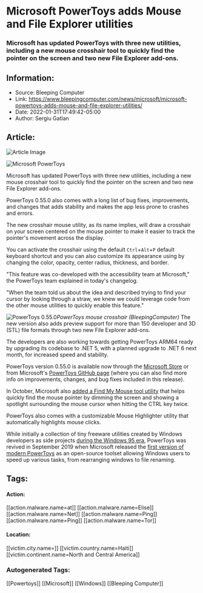 # Microsoft PowerToys adds Mouse and File Explorer utilities
### Microsoft has updated PowerToys with three new utilities, including a new mouse crosshair tool to quickly find the pointer on the screen and two new File Explorer add-ons.

## Information:
+ Source: Bleeping Computer
+ Link: https://www.bleepingcomputer.com/news/microsoft/microsoft-powertoys-adds-mouse-and-file-explorer-utilities/
+ Date: 2022-01-31T17:49:42-05:00
+ Author: Sergiu Gatlan


## Article:
![Article Image](https://www.bleepstatic.com/content/hl-images/2022/01/31/PowereToys_mouse_crosshair.jpg)

![Microsoft PowerToys ](https://www.bleepstatic.com/content/hl-images/2022/01/31/PowereToys_mouse_crosshair.jpg)


Microsoft has updated PowerToys with three new utilities, including a new mouse crosshair tool to quickly find the pointer on the screen and two new File Explorer add-ons.


PowerToys 0.55.0 also comes with a long list of bug fixes, improvements, and changes that adds stability and makes the app less prone to crashes and errors.


The new crosshair mouse utility, as its name implies, will draw a crosshair on your screen centered on the mouse pointer to make it easier to track the pointer's movement across the display.


You can activate the crosshair using the default `Ctrl`+`Alt`+`P` default keyboard shortcut and you can also customize its appearance using by changing the color, opacity, center radius, thickness, and border.


"This feature was co-developed with the accessibility team at Microsoft," the PowerToys team explained in today's changelog.


"When the team told us about the idea and described trying to find your cursor by looking through a straw, we knew we could leverage code from the other mouse utilities to quickly enable this feature."



![PowerToys 0.55.0](https://www.bleepstatic.com/images/news/u/1109292/2022/PowereToys_mouse_crosshairs.jpg)*PowerToys mouse crosshair (BleepingComputer)*
The new version also adds preview support for more than 150 developer and 3D (STL) file formats through two new File Explorer add-ons.


The developers are also working towards getting PowerToys ARM64 ready by upgrading its codebase to .NET 5, with a planned upgrade to .NET 6 next month, for increased speed and stability.


PowerToys version 0.55.0 is available now through the [Microsoft Store](https://aka.ms/getPowertoys) or from Microsoft's [PowerToys GitHub page](https://github.com/microsoft/PowerToys/releases/tag/v0.55.0) (where you can also find more info on improvements, changes, and bug fixes included in this release).


In October, Microsoft also [added a Find My Mouse tool utility](https://www.bleepingcomputer.com/news/microsoft/microsoft-powertoys-adds-windows-11-theme-new-mouse-utility/) that helps quickly find the mouse pointer by dimming the screen and showing a spotlight surrounding the mouse cursor when hitting the CTRL key twice.


PowerToys also comes with a customizable Mouse Highlighter utility that automatically highlights mouse clicks.


While initially a collection of tiny freeware utilities created by Windows developers as side projects [during the Windows 95 era](http://en.wikipedia.org/wiki/Microsoft_PowerToys), PowerToys was revived in September 2019 when Microsoft released the [first version of modern PowerToys](https://www.bleepingcomputer.com/news/microsoft/microsoft-announces-first-powertoys-preview-release-for-windows-10/) as an open-source toolset allowing Windows users to speed up various tasks, from rearranging windows to file renaming.





## Tags:

#### Action:
[[action.malware.name=at]] [[action.malware.name=Elise]] [[action.malware.name=Net]] [[action.malware.name=Ping]] [[action.malware.name=Ping]] [[action.malware.name=Tor]]

#### Location:
[[victim.city.name=]] [[victim.country.name=Haiti]] [[victim.continent.name=North and Central America]]

### Autogenerated Tags:
[[Powertoys]] [[Microsoft]] [[Windows]] [[Bleeping Computer]]

